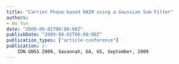 ```yaml
---
title: "Carrier Phase-based RAIM using a Gaussian Sum Filter"
authors:
- Ho Yun
date: "2009-09-01T00:00:00Z"
publishDate: "2009-09-01T00:00:00Z"
publication_types: ["article-conference"]
publication: |-
    ION GNSS 2009, Savannah, GA, US, September, 2009
---
```

